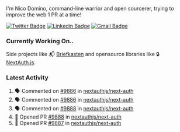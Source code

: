 
I'm Nico Domino, command-line warrior and open sourcerer, trying to improve the web 1 PR at a time!

[![Twitter Badge](https://img.shields.io/badge/-@ndom91-1ca0f1?style=flat-square&labelColor=1ca0f1&logo=twitter&logoColor=white&link=https://twitter.com/ndom91)](https://twitter.com/ndom91) [![Linkedin Badge](https://img.shields.io/badge/-ndom91-blue?style=flat-square&logo=Linkedin&logoColor=white&link=https://www.linkedin.com/in/ndom91/)](https://www.linkedin.com/in/ndom91/) [![Gmail Badge](https://img.shields.io/badge/-yo@ndo.dev-c14438?style=flat-square&logo=mail.ru&logoColor=white&link=mailto:yo@ndo.dev)](mailto:yo@ndo.dev)

### Currently Working On..

Side projects like 📬 [Briefkasten](https://briefkastenhq.com) and opensource libraries like 🔒 [NextAuth.js](https://github.com/nextauthjs/next-auth).

<!--START_SECTION_PROFILE_VIEWS:readme-info-->
<!--END_SECTION_PROFILE_VIEWS:readme-info-->

<!--START_SECTION_DAILY_COMMIT:readme-info-->
<!--END_SECTION_DAILY_COMMIT:readme-info-->

<!--START_SECTION_WEEKLY_COMMIT:readme-info-->
<!--END_SECTION_WEEKLY_COMMIT:readme-info-->

### Latest Activity

<!--START_SECTION:activity-->
1. 🗣 Commented on [#9886](https://github.com/nextauthjs/next-auth/issues/9886#issuecomment-1925328097) in [nextauthjs/next-auth](https://github.com/nextauthjs/next-auth)
2. 🗣 Commented on [#9886](https://github.com/nextauthjs/next-auth/issues/9886#issuecomment-1925324458) in [nextauthjs/next-auth](https://github.com/nextauthjs/next-auth)
3. 🗣 Commented on [#9888](https://github.com/nextauthjs/next-auth/pull/9888#issuecomment-1925309062) in [nextauthjs/next-auth](https://github.com/nextauthjs/next-auth)
4. 💪 Opened PR [#9888](https://github.com/nextauthjs/next-auth/pull/9888) in [nextauthjs/next-auth](https://github.com/nextauthjs/next-auth)
5. 💪 Opened PR [#9887](https://github.com/nextauthjs/next-auth/pull/9887) in [nextauthjs/next-auth](https://github.com/nextauthjs/next-auth)
<!--END_SECTION:activity-->
